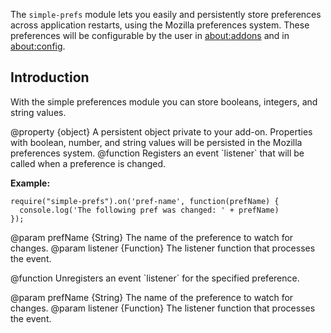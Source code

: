 <!-- contributed by Erik Vold [erikvvold@gmail.com]  -->

The `simple-prefs` module lets you easily and persistently store preferences
across application restarts, using the Mozilla preferences system.  These
preferences will be configurable by the user in [about:addons](about:addons) and
in [about:config](about:config).

Introduction
------------

With the simple preferences module you can store booleans, integers, and string
values.


<api name="prefs">
@property {object}
  A persistent object private to your add-on.  Properties with boolean,
  number, and string values will be persisted in the Mozilla preferences system.
</api>


<api name="on">
@function
Registers an event `listener` that will be called when a preference is changed.

**Example:**

    require("simple-prefs").on('pref-name', function(prefName) {
      console.log('The following pref was changed: ' + prefName)
    });

@param prefName {String}
  The name of the preference to watch for changes.
@param listener {Function}
  The listener function that processes the event.
</api>

<api name="removeListener">
@function
Unregisters an event `listener` for the specified preference.

@param prefName {String}
  The name of the preference to watch for changes.
@param listener {Function}
  The listener function that processes the event.
</api>

